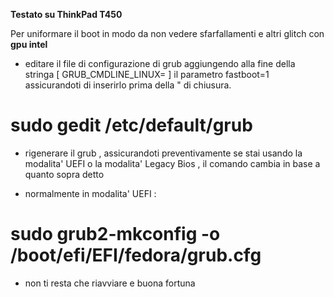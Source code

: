 **Testato su ThinkPad T450**

Per uniformare il boot in modo da non vedere sfarfallamenti e altri glitch con **gpu intel**

* editare il file di configurazione di grub aggiungendo alla fine della stringa [ GRUB_CMDLINE_LINUX= ] il parametro fastboot=1 assicurandoti di inserirlo prima della " di chiusura.

# sudo gedit /etc/default/grub


* rigenerare il grub , assicurandoti preventivamente se stai usando la modalita' UEFI o la modalita' Legacy Bios , il comando cambia in base a quanto sopra detto

* normalmente in modalita' UEFI : 

# sudo grub2-mkconfig -o /boot/efi/EFI/fedora/grub.cfg

* non ti resta che riavviare e buona fortuna
